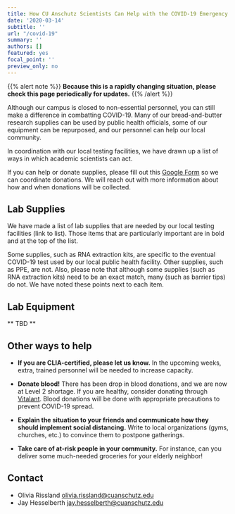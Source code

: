 ```yaml
---
title: How CU Anschutz Scientists Can Help with the COVID-19 Emergency
date: '2020-03-14'
subtitle: ''
url: "/covid-19"
summary: ''
authors: []
featured: yes
focal_point: ''
preview_only: no
---
```


{{% alert note %}}
**Because this is a rapidly changing situation, please check this page periodically for updates.**
{{% /alert %}}

Although our campus is closed to non-essential personnel, you can still make a difference in combatting COVID-19. Many of our bread-and-butter research supplies can be used by public health officials, some of our equipment can be repurposed, and our personnel can help our local community.

In coordination with our local testing facilities, we have drawn up a list of ways in which academic scientists can act. 

If you can help or donate supplies, please fill out this [Google Form](https://forms.gle/UBLnYPnci1JKQP7X8) so we can coordinate donations. We will reach out with more information about how and when donations will be collected.

## Lab Supplies

We have made a list of lab supplies that are needed by our local testing facilities (link to list). Those items that are particularly important are in bold and at the top of the list.

Some supplies, such as RNA extraction kits, are specific to the eventual COVID-19 test used by our local public health facility. Other supplies, such as PPE, are not. Also, please note that although some supplies (such as RNA extraction kits) need to be an exact match, many (such as barrier tips) do not. We have noted these points next to each item. 

## Lab Equipment 

** TBD **

## Other ways to help

-	**If you are CLIA-certified, please let us know.** In the upcoming weeks, extra, trained personnel will be needed to increase capacity. 

-	**Donate blood!** There has been drop in blood donations, and we are now at Level 2 shortage. If you are healthy, consider donating through [Vitalant](vitalant.org). Blood donations will be done with appropriate precautions to prevent COVID-19 spread.

-	**Explain the situation to your friends and communicate how they should implement social distancing.** Write to local organizations (gyms, churches, etc.) to convince them to postpone gatherings. 

-	**Take care of at-risk people in your community.** For instance, can you deliver some much-needed groceries for your elderly neighbor!

## Contact

- Olivia Rissland <olivia.rissland@cuanschutz.edu>
- Jay Hesselberth <jay.hesselberth@cuanschutz.edu>
